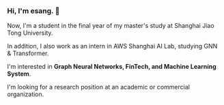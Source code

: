 ### Hi, I'm esang. 👋

<!--
**sangyx/sangyx** is a ✨ _special_ ✨ repository because its `README.md` (this file) appears on your GitHub profile.
- 🌱 I’m currently learning **Recommendation System**
- 💬 Ask me about **Python & Deep Learning**
-->


Now, I'm a student in the final year of my master's study at Shanghai Jiao Tong University.

In addition, I also work as an intern in AWS Shanghai AI Lab, studying GNN & Transformer.

I'm interested in **Graph Neural Networks, FinTech, and Machine Learning System**.

I'm looking for a research position at an academic or commercial organization.

